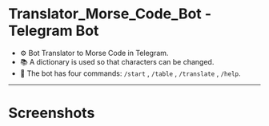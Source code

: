 # Translator_Morse_Code_Bot - Telegram Bot

- :gear: Bot Translator to Morse Code in Telegram.
- :books: A dictionary is used so that characters can be changed.
- :open_file_folder: The bot has four commands: `/start` , `/table` , `/translate` , `/help`.

---

# Screenshots
